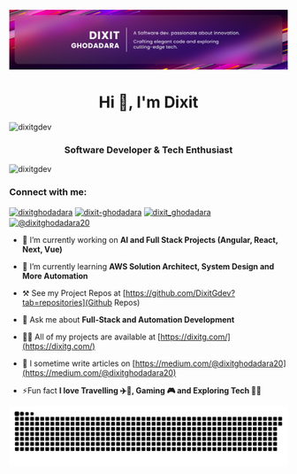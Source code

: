 
![](https://github.com/DixitGdev/DixitGDev/blob/main/Artboard%201.png?raw=true)
<h1 align="center">Hi 👋, I'm Dixit</h1>
<img src="https://theblueventures.in/coding.gif" alt="dixitgdev" height="200px" width="200px"/>
<h3 align="center">Software Developer & Tech Enthusiast</h3>
<p align="left"> <img src="https://komarev.com/ghpvc/?username=dixitgdev&label=Profile%20views&color=0e75b6&style=flat" alt="dixitgdev" /> </p>
<h3 align="left">Connect with me:</h3>
<p align="left">
<a href="https://twitter.com/dixitghodadara" target="blank"><img align="center" src="https://raw.githubusercontent.com/rahuldkjain/github-profile-readme-generator/master/src/images/icons/Social/twitter.svg" alt="dixitghodadara" height="30" width="40" /></a>
<a href="https://linkedin.com/in/dixit-ghodadara" target="blank"><img align="center" src="https://raw.githubusercontent.com/rahuldkjain/github-profile-readme-generator/master/src/images/icons/Social/linked-in-alt.svg" alt="dixit-ghodadara" height="30" width="40" /></a>
<a href="https://instagram.com/dixit_ghodadara" target="blank"><img align="center" src="https://raw.githubusercontent.com/rahuldkjain/github-profile-readme-generator/master/src/images/icons/Social/instagram.svg" alt="dixit_ghodadara" height="30" width="40" /></a>
<a href="https://medium.com/@dixitghodadara20" target="blank"><img align="center" src="https://raw.githubusercontent.com/rahuldkjain/github-profile-readme-generator/master/src/images/icons/Social/medium.svg" alt="@dixitghodadara20" height="30" width="40" /></a>
</p>

- 🔭 I’m currently working on **AI and Full Stack Projects (Angular, React, Next, Vue)**

- 🌱 I’m currently learning **AWS Solution Architect, System Design and More Automation**

- ⚒️ See my Project Repos at [https://github.com/DixitGdev?tab=repositories](Github Repos)

- 💬 Ask me about **Full-Stack and Automation Development**

- 👨‍💻 All of my projects are available at [https://dixitg.com/](https://dixitg.com/)

- 📝 I sometime write articles on [https://medium.com/@dixitghodadara20](https://medium.com/@dixitghodadara20)

- ⚡Fun fact **I love Travelling ✈️🧳, Gaming 🎮 and Exploring Tech 🧑‍💻**


<picture>
  <source media="(prefers-color-scheme: dark)" srcset="https://github.com/DixitGdev/DixitGdev/blob/output/github-contribution-grid-snake.svg" />
  <source media="(prefers-color-scheme: light)" srcset="https://github.com/DixitGdev/DixitGdev/blob/output/github-contribution-grid-snake.svg" />
  <img alt="github-snake" src="https://github.com/DixitGdev/DixitGdev/blob/output/github-contribution-grid-snake.svg" />
</picture>


